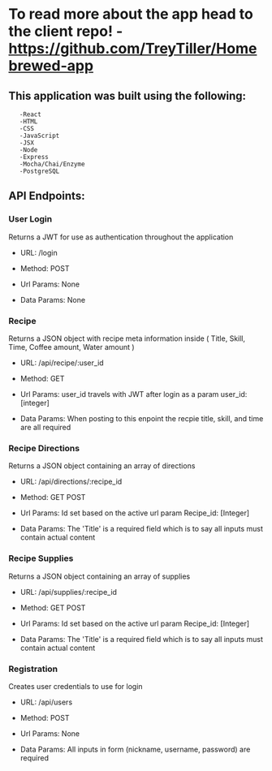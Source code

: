 # To read more about the app head to the client repo! -https://github.com/TreyTiller/Homebrewed-app

## This application was built using the following:

       -React
       -HTML
       -CSS
       -JavaScript
       -JSX
       -Node
       -Express
       -Mocha/Chai/Enzyme
       -PostgreSQL
       
## API Endpoints:

### User Login
Returns a JWT for use as authentication throughout the application

* URL:
  /login
  
* Method:
  POST
  
* Url Params:
   None

* Data Params:
   None
   
### Recipe
Returns a JSON object with recipe meta information inside
( Title, Skill, Time, Coffee amount, Water amount )

* URL:
  /api/recipe/:user_id
  
* Method:
  GET
  
* Url Params:
   user_id travels with JWT after login as a param
   user_id: [integer]

* Data Params:
   When posting to this enpoint the recpie title, skill, and time are all required

### Recipe Directions
Returns a JSON object containing an array of directions

* URL:
  /api/directions/:recipe_id
  
* Method:
  GET
  POST
  
* Url Params:
Id set based on the active url param
   Recipe_id: [Integer]

* Data Params:
   The 'Title' is a required field which is to say all inputs must contain actual content

### Recipe Supplies
Returns a JSON object containing an array of supplies

* URL:
  /api/supplies/:recipe_id
  
* Method:
  GET
  POST
  
* Url Params:
 Id set based on the active url param
   Recipe_id: [Integer]

* Data Params:
   The 'Title' is a required field which is to say all inputs must contain actual content

### Registration
Creates user credentials to use for login

* URL:
  /api/users
  
* Method:
  POST
  
* Url Params:
   None

* Data Params:
   All inputs in form (nickname, username, password) are required

